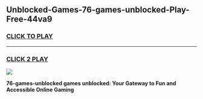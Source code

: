 
## Unblocked-Games-76-games-unblocked-Play-Free-44va9
<h3>
<a href="https://premium76.site?title=76-games-unblocked&ref=20M">CLICK TO PLAY</a></h3>
<hr>

<h3>
<a href="https://premium76.site?title=76-games-unblocked&ref=20M">CLICK 2 PLAY</a>
  
</h3>

<a href="https://premium76.site?title=76-games-unblocked&ref=19M"><img src="https://clearcache.store/games.png"></a>


**76-games-unblocked games unblocked: Your Gateway to Fun and Accessible Online Gaming**
